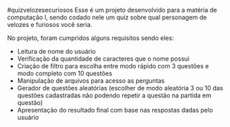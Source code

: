#quizvelozesecuriosos
Esse é um projeto desenvolvido para a matéria de computação I, sendo codado nele um quiz sobre qual personagem de velozes e furiosos você seria.

No projeto, foram cumpridos alguns requisitos sendo eles:
- Leitura de nome do usuário
- Verificação da quantidade de caracteres que o nome possui
- Criação de filtro para escolha entre modo rápido com 3 questões e modo completo com 10 questões
- Manipulação de arquivos para acesso as perguntas
- Gerador de questões aleatórias (escolher de modo aleatória 3 ou 10 das questões cadastradas não podendo repetir a questão na partida em questão)
- Apresentação do resultado final com base nas respostas dadas pelo usuário

